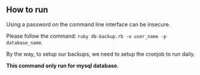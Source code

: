 ## How to run

Using a password on the command line interface can be insecure.

Please follow the command: `ruby db-backup.rb -u user_name -p database_name`.

By the way, to setup our backups, we need to setup the cronjob to run daily.

**This command only run for mysql database.**
